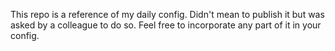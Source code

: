 This repo is a reference of my daily config. Didn't mean to publish it but was asked by a colleague to do so. Feel free to incorporate any part of it in your config.
